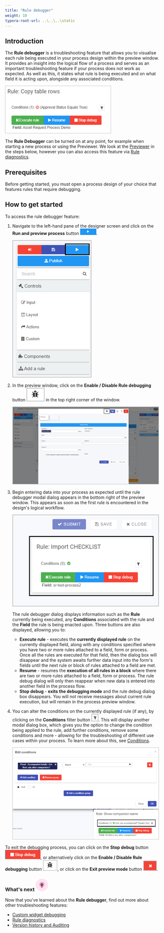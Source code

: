 ```yaml
---
title: "Rule debugger"
weight: 10
typora-root-url: ..\..\..\static
---
```


## Introduction

The **Rule debugger** is a troubleshooting feature that allows you to visualise each rule being executed in your process design within the preview window. It provides an insight into the logical flow of a process and serves as an important troubleshooting feature if your process does not work as expected. As well as this, it states what rule is being executed and on what field it is acting upon, alongside any associated conditions.

![Rule debugger in action example](/images/rule-debugger-example.jpg)

The **Rule Debugger** can be turned on at any point, for example when starting a new process or using the Previewer. We look at the [Previewer](/platform/application-designer/designer/previewer/) in the steps below, however you can also access this feature via [Rule diagnostics](/troubleshooting/rule-diagnostics/).



## Prerequisites

Before getting started, you must open a process design of your choice that features rules that require debugging.



## How to get started

To access the rule debugger feature:

1. Navigate to the left-hand pane of the designer screen and click on the **Run and preview process** button <img src="/images/preview.png" alt="run and preview process button" style="zoom:150%;" />.

   ![Left hand pane clicking the preview button](/images/preview-process-left-hand-pane.png)

2. In the preview window, click on the **Enable / Disable Rule debugging** button ![rule debugger button](/images/rule-debugger-btn.png) in the top right corner of the window.

   <img src="/images/rule-debugger-preview2.png" alt="rule debugger in the preview window" style="zoom:80%;" />

3. Begin entering data into your process as expected until the rule debugger modal dialog appears in the bottom right of the preview window. This appears as soon as the first rule is encountered in the design's logical workflow.

   ![Rule debugger dialog box](/images/rule-debugger-modal.png)

   The rule debugger dialog displays information such as the **Rule** currently being executed, any **Conditions** associated with the rule and the **Field** the rule is being enacted upon. Three buttons are also displayed, allowing you to:

   * **Execute rule** - executes the **currently displayed rule** on the currently displayed field, along with any conditions specified where you have two or more rules attached to a field, form or process. Once all the rules are executed for that field, then the dialog box will disappear and the system awaits further data input into the form's fields until the next rule or block of rules attached to a field are met. 
   * **Resume** - resumes the **execution of all rules in a block** where there are two or more rules attached to a field, form or process. The rule debug dialog will only then reappear when new data is entered into another field in the process flow.
   * **Stop debug** - **exits the debugging mode** and the rule debug dialog box disappears. You will not receive messages about current rule execution, but will remain in the process preview window.

4. You can alter the conditions on the currently displayed rule (if any), by clicking on the **Conditions** filter button ![Conditions filter button image](/images/conditions-filter-btn.png). This will display another modal dialog box, which gives you the option to change the condition being applied to the rule, add further conditions, remove some conditions and more - allowing for the troubleshooting of different use cases within your process. To learn more about this, see [Conditions](/platform/rules/general/add-conditions/).

   ![Conditions dialog for rule debugger](/images/rule-debugger-conditions.png)



To exit the debugging process, you can click on the **Stop debug** button ![stop debug button](/images/stop-debug-btn.png), or alternatively click on the **Enable / Disable Rule debugging** button <img src="/images/rule-debugger-btn.png" alt="rule debugger button" style="zoom:80%;" />, or click on the **Exit preview mode** button <img src="/images/exit-preview-window-btn.png" alt="exit window preview button" style="zoom:80%;" />.



### What's next  ![Idea icon](/images/18.png) ###

Now that you've learned about the **Rule debugger**, find out more about other troubleshooting features:

- [Custom widget debugging](/troubleshooting/custom-widget-debugging/)
- [Rule diagnostics](/troubleshooting/rule-diagnostics/)
- [Version history and Auditing](/troubleshooting/version-history-and-auditing)